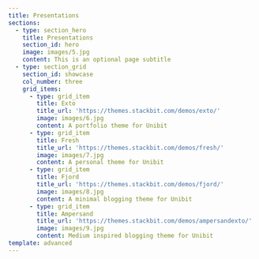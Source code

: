 ```yaml
---
title: Presentations
sections:
  - type: section_hero
    title: Presentations
    section_id: hero
    image: images/5.jpg
    content: This is an optional page subtitle
  - type: section_grid
    section_id: showcase
    col_number: three
    grid_items:
      - type: grid_item
        title: Exto
        title_url: 'https://themes.stackbit.com/demos/exto/'
        image: images/6.jpg
        content: A portfolio theme for Unibit
      - type: grid_item
        title: Fresh
        title_url: 'https://themes.stackbit.com/demos/fresh/'
        image: images/7.jpg
        content: A personal theme for Unibit
      - type: grid_item
        title: Fjord
        title_url: 'https://themes.stackbit.com/demos/fjord/'
        image: images/8.jpg
        content: A minimal blogging theme for Unibit
      - type: grid_item
        title: Ampersand
        title_url: 'https://themes.stackbit.com/demos/ampersandexto/'
        image: images/9.jpg
        content: Medium inspired blogging theme for Unibit
template: advanced
---
```

